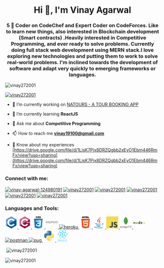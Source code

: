 <h1 align="center">Hi 👋, I'm Vinay Agarwal</h1>
<h3 align="center">5 🌟 Coder on CodeChef and Expert Coder on CodeForces. Like to learn new things, also interested in Blockchain development (Smart contracts) .Heavily interested in Competitive Programming, and ever ready to solve problems. Currently doing full stack web development using MERN stack.I love exploring new technologies and putting them to work to solve real-world problems. I'm inclined towards the development of software and adapt very quickly to emerging frameworks or languages.</h3>

<p align="left"> <img src="https://komarev.com/ghpvc/?username=vinay272001&label=Profile%20views&color=0e75b6&style=flat" alt="vinay272001" /> </p>

<p align="left"> <a href="https://github.com/ryo-ma/github-profile-trophy"><img src="https://github-profile-trophy.vercel.app/?username=vinay272001" alt="vinay272001" /></a> </p>

- 🔭 I’m currently working on [NATOURS - A TOUR BOOKING APP](https://github.com/VINAY272001/NATOURS---A-TOUR-BOOKING-APP)

- 🌱 I’m currently learning **ReactJS**

- 💬 Ask me about **Competitive Programming**

- 📫 How to reach me **vinay19100@gmail.com**

- 📄 Know about my experiences [https://drive.google.com/file/d/1LisK7Pjx8DRZQgbb2xEyO1Ebm446RmFx/view?usp=sharing](https://drive.google.com/file/d/1LisK7Pjx8DRZQgbb2xEyO1Ebm446RmFx/view?usp=sharing)

<h3 align="left">Connect with me:</h3>
<p align="left">
<a href="https://linkedin.com/in/vinay-agarwal-124980191" target="blank"><img align="center" src="https://raw.githubusercontent.com/rahuldkjain/github-profile-readme-generator/master/src/images/icons/Social/linked-in-alt.svg" alt="vinay-agarwal-124980191" height="30" width="40" /></a>
<a href="https://instagram.com/vinay272001" target="blank"><img align="center" src="https://raw.githubusercontent.com/rahuldkjain/github-profile-readme-generator/master/src/images/icons/Social/instagram.svg" alt="vinay272001" height="30" width="40" /></a>
<a href="https://www.codechef.com/users/vinay272001" target="blank"><img align="center" src="https://cdn.jsdelivr.net/npm/simple-icons@3.1.0/icons/codechef.svg" alt="vinay272001" height="30" width="40" /></a>
<a href="https://www.hackerrank.com/vinay272001" target="blank"><img align="center" src="https://raw.githubusercontent.com/rahuldkjain/github-profile-readme-generator/master/src/images/icons/Social/hackerrank.svg" alt="vinay272001" height="30" width="40" /></a>
<a href="https://codeforces.com/profile/vinay272001" target="blank"><img align="center" src="https://raw.githubusercontent.com/rahuldkjain/github-profile-readme-generator/master/src/images/icons/Social/codeforces.svg" alt="vinay272001" height="30" width="40" /></a>
<a href="https://www.leetcode.com/vinay272001" target="blank"><img align="center" src="https://raw.githubusercontent.com/rahuldkjain/github-profile-readme-generator/master/src/images/icons/Social/leet-code.svg" alt="vinay272001" height="30" width="40" /></a>
</p>

<h3 align="left">Languages and Tools:</h3>
<p align="left"> <a href="https://www.cprogramming.com/" target="_blank" rel="noreferrer"> <img src="https://raw.githubusercontent.com/devicons/devicon/master/icons/c/c-original.svg" alt="c" width="40" height="40"/> </a> <a href="https://www.w3schools.com/cpp/" target="_blank" rel="noreferrer"> <img src="https://raw.githubusercontent.com/devicons/devicon/master/icons/cplusplus/cplusplus-original.svg" alt="cplusplus" width="40" height="40"/> </a> <a href="https://www.w3schools.com/css/" target="_blank" rel="noreferrer"> <img src="https://raw.githubusercontent.com/devicons/devicon/master/icons/css3/css3-original-wordmark.svg" alt="css3" width="40" height="40"/> </a> <a href="https://expressjs.com" target="_blank" rel="noreferrer"> <img src="https://raw.githubusercontent.com/devicons/devicon/master/icons/express/express-original-wordmark.svg" alt="express" width="40" height="40"/> </a> <a href="https://heroku.com" target="_blank" rel="noreferrer"> <img src="https://www.vectorlogo.zone/logos/heroku/heroku-icon.svg" alt="heroku" width="40" height="40"/> </a> <a href="https://www.w3.org/html/" target="_blank" rel="noreferrer"> <img src="https://raw.githubusercontent.com/devicons/devicon/master/icons/html5/html5-original-wordmark.svg" alt="html5" width="40" height="40"/> </a> <a href="https://www.java.com" target="_blank" rel="noreferrer"> <img src="https://raw.githubusercontent.com/devicons/devicon/master/icons/java/java-original.svg" alt="java" width="40" height="40"/> </a> <a href="https://developer.mozilla.org/en-US/docs/Web/JavaScript" target="_blank" rel="noreferrer"> <img src="https://raw.githubusercontent.com/devicons/devicon/master/icons/javascript/javascript-original.svg" alt="javascript" width="40" height="40"/> </a> <a href="https://www.mongodb.com/" target="_blank" rel="noreferrer"> <img src="https://raw.githubusercontent.com/devicons/devicon/master/icons/mongodb/mongodb-original-wordmark.svg" alt="mongodb" width="40" height="40"/> </a> <a href="https://nodejs.org" target="_blank" rel="noreferrer"> <img src="https://raw.githubusercontent.com/devicons/devicon/master/icons/nodejs/nodejs-original-wordmark.svg" alt="nodejs" width="40" height="40"/> </a> <a href="https://postman.com" target="_blank" rel="noreferrer"> <img src="https://www.vectorlogo.zone/logos/getpostman/getpostman-icon.svg" alt="postman" width="40" height="40"/> </a> <a href="https://pugjs.org" target="_blank" rel="noreferrer"> <img src="https://cdn.worldvectorlogo.com/logos/pug.svg" alt="pug" width="40" height="40"/> </a> <a href="https://www.python.org" target="_blank" rel="noreferrer"> <img src="https://raw.githubusercontent.com/devicons/devicon/master/icons/python/python-original.svg" alt="python" width="40" height="40"/> </a> <a href="https://reactjs.org/" target="_blank" rel="noreferrer"> <img src="https://raw.githubusercontent.com/devicons/devicon/master/icons/react/react-original-wordmark.svg" alt="react" width="40" height="40"/> </a> </p>

<p>&nbsp;<img align="center" src="https://github-readme-stats.vercel.app/api?username=vinay272001&show_icons=true&locale=en" alt="vinay272001" /></p>

<p><img align="center" src="https://github-readme-streak-stats.herokuapp.com/?user=vinay272001&" alt="vinay272001" /></p>
